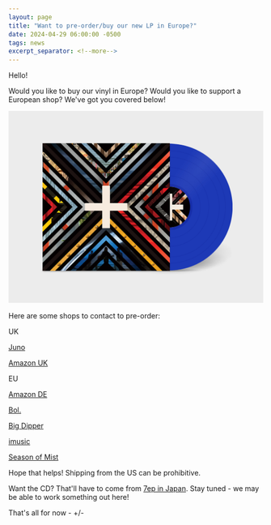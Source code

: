 ```yaml
---
layout: page
title: "Want to pre-order/buy our new LP in Europe?"
date: 2024-04-29 06:00:00 -0500
tags: news
excerpt_separator: <!--more-->
---
```


Hello!

Would you like to buy our vinyl in Europe?  Would you like to support a European
shop?  We've got you covered below!

<a href="/assets/img/full/plumu-mock-up-rb.jpg" alt="Full res version"><img src="/assets/img/full/plumu-mock-up-rb.jpg"/></a>

Here are some shops to contact to pre-order:

UK

[Juno](https://www.juno.co.uk/products/plus-minus-further-afield-vinyl/1016396-01/?currency=GBP&flt=1)

[Amazon UK](https://www.amazon.co.uk/Further-Afield-VINYL-Plus-Minus/dp/B0CXY6VFFJ)

EU

[Amazon DE](https://www.amazon.de/-/en/Plus-Minus/dp/B0CXY6VFFJ)

[Bol.](https://www.bol.com/nl/nl/p/further-afield/9300000177220504/)

[Big Dipper](https://bigdipper.no/ernest-jenning-records/ejrc212lp/plus-minus-further-afield-ltd-lp)

[imusic](https://imusic.se/music/0600064801218/-plus-minus-2024-further-afield-lp)

[Season of Mist](https://shop.season-of-mist.com/plus-minus-further-afield-lp-coloured)


Hope that helps! Shipping from the US can be prohibitive.

Want the CD?  That'll have to come from [7ep in Japan](https://7eptokyo.bandcamp.com/album/further-afield-cd-digital).  Stay tuned - we may be able to work something out here!

That's all for now - +/-
